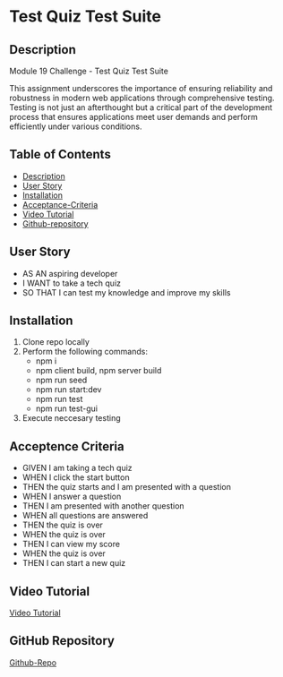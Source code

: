 # Test Quiz Test Suite

## Description

Module 19 Challenge - Test Quiz Test Suite

This assignment underscores the importance of ensuring reliability and robustness in modern web applications through comprehensive testing. Testing is not just an afterthought but a critical part of the development process that ensures applications meet user demands and perform efficiently under various conditions.

## Table of Contents

- [Description](#description)
- [User Story](#user-story)
- [Installation](#installation)
- [Acceptance-Criteria](#acceptence-criteria)
- [Video Tutorial](#video-tutorial)
- [Github-repository](#github-repository)


## User Story

- AS AN aspiring developer
- I WANT to take a tech quiz
- SO THAT I can test my knowledge and improve my skills



## Installation

1) Clone repo locally
2) Perform the following commands:
    - npm i
    - npm client build, npm server build
    - npm run seed
    - npm run start:dev
    - npm run test
    - npm run test-gui
3) Execute neccesary testing

## Acceptence Criteria

- GIVEN I am taking a tech quiz
- WHEN I click the start button
- THEN the quiz starts and I am presented with a question
- WHEN I answer a question
- THEN I am presented with another question
- WHEN all questions are answered
- THEN the quiz is over
- WHEN the quiz is over
- THEN I can view my score
- WHEN the quiz is over
- THEN I can start a new quiz

## Video Tutorial
[Video Tutorial]()

## GitHub Repository
[Github-Repo](https://github.com/JossieHaven/tech-quiz-test-suite-mc19)